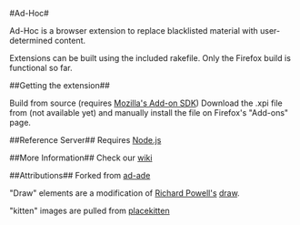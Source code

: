 #Ad-Hoc#

Ad-Hoc is a browser extension to replace blacklisted material with user-determined content. 

Extensions can be built using the included rakefile. Only the Firefox build is functional so far. 

##Getting the extension##

Build from source (requires [Mozilla's Add-on SDK](https://addons.mozilla.org/en-US/developers/builder))
Download the .xpi file from (not available yet) and manually install the file on Firefox's "Add-ons" page.

##Reference Server##
Requires [Node.js](http://nodejs.org/)

##More Information##
Check our [wiki](https://github.com/emac-utd/ad-hoc/wiki)

##Attributions##
Forked from [ad-ade](https://github.com/philippbosch/ad-ade)

"Draw" elements are a modification of [Richard Powell's](www.byrichardpowell.co.uk/) [draw](https://github.com/byrichardpowell/draw).

"kitten" images are pulled from [placekitten](http://placekitten.com/)




